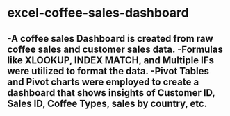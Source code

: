 # excel-coffee-sales-dashboard

-A coffee sales Dashboard is created from raw coffee sales and customer sales data.
-Formulas like XLOOKUP, INDEX MATCH, and Multiple IFs were utilized to format the data.
-Pivot Tables and Pivot charts were employed to create a dashboard that shows insights of Customer ID, Sales ID, Coffee Types, sales by country, etc.
-


